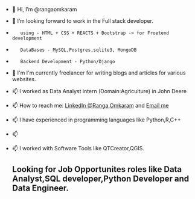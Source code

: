 - 👋 Hi, I’m @rangaomkaram
-  👀 I’m looking forward to work in the Full stack developer.
-        using - HTML + CSS + REACTS + Bootstrap -> for Froetend development
-        DataBases - MySQL,Postgres,sqlite3, MongoDB
-        Backend Development - Python/Django
- 👀 I'm I'm currently freelancer for writing  blogs and articles for various websites. 
- 📫 I worked as Data Analyst intern (Domain:Agriculture) in John Deere
- 📫 How to reach me: [LinkedIn @Ranga Omkaram](https://www.linkedin.com/in/rangaomkaram/) and  [Email me](omkaram.ranga@gmail.com)
- 📫 I have experienced in programming languages like Python,R,C++
- 📫
- 📫 I worked with Software Tools like QTCreator,QGIS.

  ## Looking for Job Opportunites roles like Data Analyst,SQL developer,Python Developer and Data Engineer.
<!---
rangaomkaram/rangaomkaram is a ✨ special ✨ repository because its `README.md` (this file) appears on your GitHub profile.
You can click the Preview link to take a look at your changes.
--->
